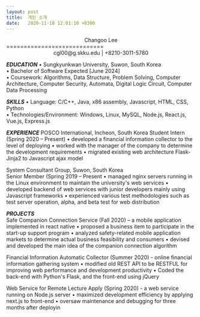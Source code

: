 ```yaml
---
layout: post
title:  개인 소개
date:   2020-11-18 12:01:10 +0300
---
```


<center>Changoo Lee</center>
============================
   
<center>cgl00@g.skku.edu | +8210-3011-5780 </center>   

***EDUCATION*** 
• Sungkyunkwan University, Suwon, South Korea    
• Bachelor of Software Expected [June 2024]    
• Coursework: Algorithms, Data Structure, Problem Solving, Computer Architecture, Computer Security, Automata, Digital Logic Circuit, Computer Data Processing    
   
   
***SKILLS*** 
• Language: C/C++, Java, x86 assembly, Javascript, HTML, CSS, Python    
• Technologies/Environment: Windows, Linux, MySQL, Node.js, React.js, Vue.js, Express.js    
   
   
***EXPERIENCE***
POSCO International, Incheon, South Korea Student Intern (Spring 2020 – Present)
• developed a financial information collector to the level of deploying
• worked with the manager of the company to determine the development requirements
• migrated existing web architecture Flask-Jinja2 to Javascript ajax model
   
   
System Consultant Group, Suwon, South Korea    
Senior Member (Spring 2019 – Present
• managed nginx servers running in the Linux environment to maintain the university's web services • developed backend of web services with junior developers mainly using Javascript frameworks
• experienced various test methodologies such as test server operation, alpha, and beta test for web distribution
   
   
***PROJECTS***   
Safe Companion Connection Service (Fall 2020) – a mobile application implemented in react native
• proposed a business item to participate in the start-up support program
• analyzed safety-related mobile application markets to determine actual business feasibility and consumers
• devised and developed the main idea of the companion connection algorithm
  
   
Financial Information Automatic Collector (Summer 2020) - online financial information gathering system 
• modified old REST API to be RESTFUL for improving web performance and development productivity 
• Coded the back-end with Python's Flask, and the front-end using jQuery 
   
Web Service for Remote Lecture Apply (Spring 2020) - a web service running on Node.js server 
• maximized development efficiency by applying next.js to front-end 
• oversaw maintenance and debugging for three months after deployin
